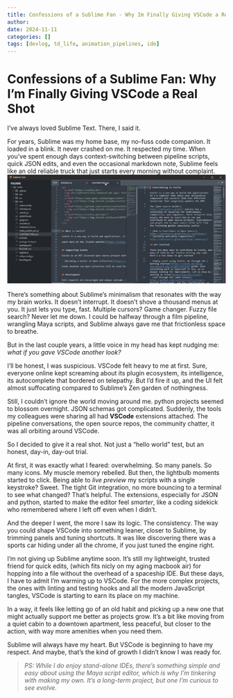 ```yaml
---
title: Confessions of a Sublime Fan - Why Im Finally Giving VSCode a Real Shot
author: 
date: 2024-11-11
categories: []
tags: [devlog, td_life, animation_pipelines, ide]
---
```


# Confessions of a Sublime Fan: Why I’m Finally Giving VSCode a Real Shot

I’ve always loved Sublime Text. There, I said it.  

For years, Sublime was my home base, my no-fuss code companion. It loaded in a blink. It never crashed on me. It respected my time. When you’ve spent enough days context-switching between pipeline scripts, quick JSON edits, and even the occasional markdown note, Sublime feels like an old reliable truck that just starts every morning without complaint.  
![sublime](/assets/img/sublime.png)

There’s something about Sublime’s minimalism that resonates with the way my brain works. It doesn’t interrupt. It doesn’t shove a thousand menus at you. It just lets you type, fast. Multiple cursors? Game changer. Fuzzy file search? Never let me down. I could be halfway through a film pipeline, wrangling Maya scripts, and Sublime always gave me that frictionless space to breathe.  

But in the last couple years, a little voice in my head has kept nudging me: *what if you gave VSCode another look?*  

I’ll be honest, I was suspicious. VSCode felt heavy to me at first. Sure, everyone online kept screaming about its plugin ecosystem, its intelligence, its autocomplete that bordered on telepathy. But I’d fire it up, and the UI felt almost suffocating compared to Sublime’s Zen garden of nothingness.  

Still, I couldn’t ignore the world moving around me. python projects seemed to blossom overnight. JSON schemas got complicated. Suddenly, the tools my colleagues were sharing all had **VSCode** extensions attached. The pipeline conversations, the open source repos, the community chatter, it was all orbiting around VSCode.  

So I decided to give it a real shot. Not just a “hello world” test, but an honest, day-in, day-out trial.  

At first, it was exactly what I feared: overwhelming. So many panels. So many icons. My muscle memory rebelled. But then, the lightbulb moments started to click. Being able to *live preview* my scripts with a single keystroke? Sweet. The tight Git integration, no more bouncing to a terminal to see what changed? That’s helpful. The extensions, especially for JSON and python, started to make the editor feel *smarter*, like a coding sidekick who remembered where I left off even when I didn’t.  

And the deeper I went, the more I saw its logic. The consistency. The way you could shape VSCode into something leaner, closer to Sublime, by trimming panels and tuning shortcuts. It was like discovering there was a sports car hiding under all the chrome, if you just tuned the engine right.  

I’m not giving up Sublime anytime soon. It’s still my lightweight, trusted friend for quick edits, (which fits nicly on my aging macbook air) for hopping into a file without the overhead of a spaceship IDE. But these days, I have to admit I’m warming up to VSCode. For the more complex projects, the ones with linting and testing hooks and all the modern JavaScript tangles, VSCode is starting to earn its place on my machine.  

In a way, it feels like letting go of an old habit and picking up a new one that might actually support me better as projects grow. It’s a bit like moving from a quiet cabin to a downtown apartment, less peaceful, but closer to the action, with way more amenities when you need them.  

Sublime will always have my heart. But VSCode is beginning to have my respect. And maybe, that’s the kind of growth I didn’t know I was ready for.

> *PS: While I do enjoy stand-alone IDEs, there’s something simple and easy about using the Maya script editor, which is why I’m tinkering with making my own. It’s a long-term project, but one I’m curious to see evolve.*
